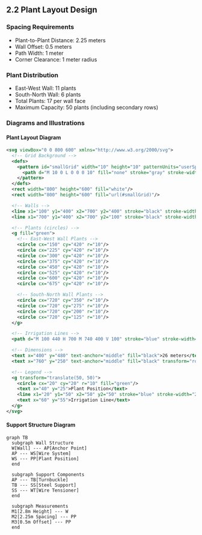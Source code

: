 ## 2.2 Plant Layout Design

### Spacing Requirements
- Plant-to-Plant Distance: 2.25 meters
- Wall Offset: 0.5 meters
- Path Width: 1 meter
- Corner Clearance: 1 meter radius

### Plant Distribution
- East-West Wall: 11 plants
- South-North Wall: 6 plants
- Total Plants: 17 per wall face
- Maximum Capacity: 50 plants (including secondary rows)

### Diagrams and Illustrations

#### Plant Layout Diagram
```svg
<svg viewBox="0 0 800 600" xmlns="http://www.w3.org/2000/svg">
  <!-- Grid Background -->
  <defs>
    <pattern id="smallGrid" width="10" height="10" patternUnits="userSpaceOnUse">
      <path d="M 10 0 L 0 0 0 10" fill="none" stroke="gray" stroke-width="0.5" opacity="0.2"/>
    </pattern>
  </defs>
  <rect width="800" height="600" fill="white"/>
  <rect width="800" height="600" fill="url(#smallGrid)"/>

  <!-- Walls -->
  <line x1="100" y1="400" x2="700" y2="400" stroke="black" stroke-width="10"/>
  <line x1="700" y1="400" x2="700" y2="100" stroke="black" stroke-width="10"/>

  <!-- Plants (circles) -->
  <g fill="green">
    <!-- East-West Wall Plants -->
    <circle cx="150" cy="420" r="10"/>
    <circle cx="225" cy="420" r="10"/>
    <circle cx="300" cy="420" r="10"/>
    <circle cx="375" cy="420" r="10"/>
    <circle cx="450" cy="420" r="10"/>
    <circle cx="525" cy="420" r="10"/>
    <circle cx="600" cy="420" r="10"/>
    <circle cx="675" cy="420" r="10"/>

    <!-- South-North Wall Plants -->
    <circle cx="720" cy="350" r="10"/>
    <circle cx="720" cy="275" r="10"/>
    <circle cx="720" cy="200" r="10"/>
    <circle cx="720" cy="125" r="10"/>
  </g>

  <!-- Irrigation Lines -->
  <path d="M 100 440 H 700 M 740 400 V 100" stroke="blue" stroke-width="2" fill="none"/>

  <!-- Dimensions -->
  <text x="400" y="480" text-anchor="middle" fill="black">26 meters</text>
  <text x="760" y="250" text-anchor="middle" fill="black" transform="rotate(90 760 250)">14.1 meters</text>

  <!-- Legend -->
  <g transform="translate(50, 50)">
    <circle cx="20" cy="20" r="10" fill="green"/>
    <text x="40" y="25">Plant Position</text>
    <line x1="20" y1="50" x2="50" y2="50" stroke="blue" stroke-width="2"/>
    <text x="60" y="55">Irrigation Line</text>
  </g>
</svg>
```

#### Support Structure Diagram
```mermaid
graph TB
  subgraph Wall Structure
  W[Wall] --- AP[Anchor Point]
  AP --- WS[Wire System]
  WS --- PP[Plant Position]
  end

  subgraph Support Components
  AP --- TB[Turnbuckle]
  TB --- SS[Steel Support]
  SS --- WT[Wire Tensioner]
  end

  subgraph Measurements
  M1[2.8m Height] --- W
  M2[2.25m Spacing] --- PP
  M3[0.5m Offset] --- PP
  end
```

